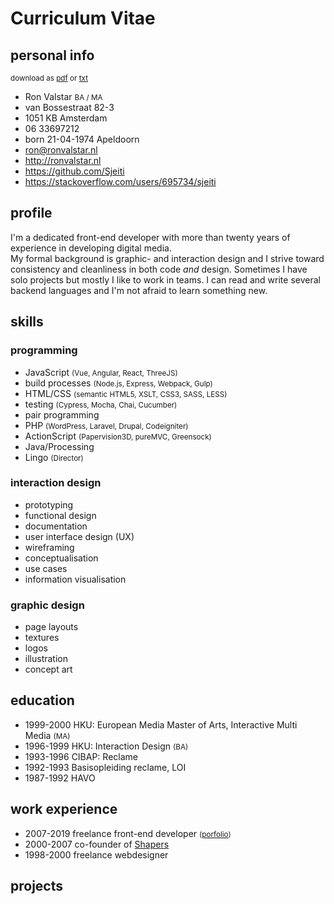 <!--
  id: 2433
  date: 2014-05-23
  modified: 2020-08-18
  slug: cv
  type: page
  metaKeyword: front-end developer
  metaTitle: Curriculum Vitae Ron Valstar
  metaDescription: I am a front-end developer with more than eighteen years experience doing graphic design, interaction design and programming.
-->

# Curriculum Vitae

<div class="print-columns">
<div>

## personal info

<small class="pull-right" data-download>
    download as 
    <a data-download-pdf href="https://res.cloudinary.com/dn1rmdjs5/image/upload/v1569508867/rv/Curiculum-Vitae_Ron-Valstar_front-end-developer.pdf" download="Curiculum-Vitae_Ron-Valstar_front-end-developer.pdf">pdf</a> 
    <!--<a data-download-md href="Curiculum-Vitae_Ron-Valstar_front-end-developer.md" download="Curiculum-Vitae_Ron-Valstar_front-end-developer.md">md</a>-->
    or <a data-download-txt href="Curiculum-Vitae_Ron-Valstar_front-end-developer.md" download="Curiculum-Vitae_Ron-Valstar_front-end-developer.txt">txt</a>
</small>
<ul class="list-unstyled">
	<li>Ron Valstar <small>BA / MA</small></li>
	<li>van Bossestraat 82-3</li>
	<li>1051 KB Amsterdam</li>
	<li>06 33697212</li>
	<li>born 21-04-1974 Apeldoorn</li>
	<li><a href="mailto:ron@ronvalstar.nl">ron@ronvalstar.nl</a></li>
	<li><a href="http://ronvalstar.nl">http://ronvalstar.nl</a></li>
	<li><a href="https://github.com/Sjeiti">https://github.com/Sjeiti</a></li>
	<li><a href="https://stackoverflow.com/users/695734/sjeiti">https://stackoverflow.com/users/695734/sjeiti</a></li>
</ul>

## profile

I'm a dedicated front-end developer with more than twenty years of experience in developing digital media.<br/>
My formal background is graphic- and interaction design and I strive toward consistency and cleanliness in both code *and* design.
Sometimes I have solo projects but mostly I like to work in teams. 
I can read and write several backend languages and I'm not afraid to learn something new.

</div>
<div>

## skills

### programming

<ul class="list-unstyled">
	<li data-skill="5">JavaScript <small>(Vue, Angular, React, ThreeJS)</small></li>
	<li data-skill="5">build processes <small>(Node.js, Express, Webpack, Gulp)</small></li>
	<li data-skill="5">HTML/CSS <small>(semantic HTML5, XSLT, CSS3, SASS, LESS)</small></li>
	<li data-skill="5">testing <small>(Cypress, Mocha, Chai, Cucumber)</small></li>
	<li data-skill="5">pair programming</li>
	<li data-skill="4">PHP <small>(WordPress, Laravel, Drupal, Codeigniter)</small></li>
	<li data-skill="4">ActionScript <small>(Papervision3D, pureMVC, Greensock)</small></li>
	<li data-skill="3">Java/Processing</li>
	<li data-skill="2">Lingo <small>(Director)</small></li>
</ul>

### interaction design

<ul class="list-unstyled">
	<li data-skill="5">prototyping</li>
	<li data-skill="5">functional design</li>
	<li data-skill="5">documentation</li>
	<li data-skill="4">user interface design (UX)</li>
	<li data-skill="4">wireframing</li>
	<li data-skill="4">conceptualisation</li>
	<li data-skill="3">use cases</li>
	<li data-skill="3">information visualisation</li>
</ul>

### graphic design

<ul class="list-unstyled">
	<li data-skill="5">page layouts</li>
	<li data-skill="5">textures</li>
	<li data-skill="4">logos</li>
	<li data-skill="3">illustration</li>
	<li data-skill="2">concept art</li>
</ul>
 
</div>
</div>
<!--
<div class="print-columns">
<div>

### other

 - is creative
 - likes SCRUM
 - code reviews
 - likes explaining things

</div>
<div>

## and also

 - family first
 - reads books
 - always bakes own bread
 - loves gaming 

 
</div>
</div>
-->
<div style="page-break-after: always;"></div>

## education

 - <time>1999-2000</time> HKU: European Media Master of Arts, Interactive Multi Media <small>(MA)</small>
 - <time>1996-1999</time> HKU: Interaction Design <small>(BA)</small>
 - <time>1993-1996</time> CIBAP: Reclame
 - <time>1992-1993</time> Basisopleiding reclame, LOI
 - <time>1987-1992</time> HAVO

## work experience

 - <time>2007-2019</time> freelance front-end developer <small>([porfolio](https://ronvalstar.nl/projects))</small>
 - <time>2000-2007</time> co-founder of [Shapers](http://www.shapers.nl/)
 - <time>1998-2000</time> freelance webdesigner

<!--<div style="page-break-after: always;"></div>-->

## projects
